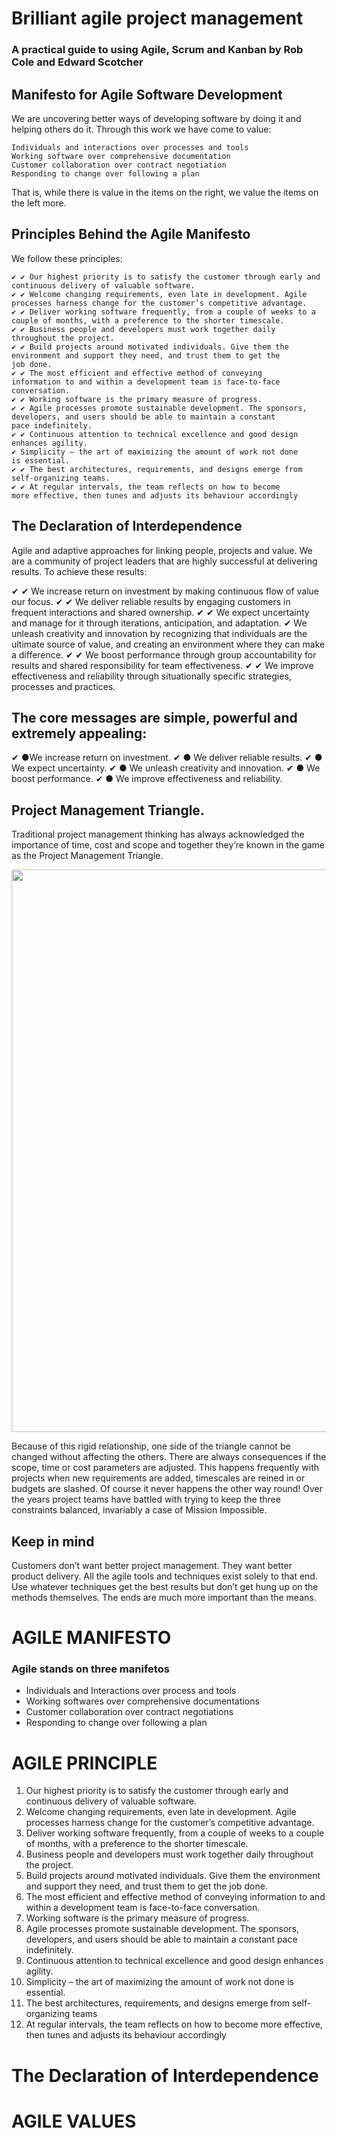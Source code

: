 # Brilliant agile project management
<h3>A practical guide to using Agile, Scrum and Kanban by Rob Cole and Edward Scotcher</h3>

## Manifesto for Agile Software Development
We are uncovering better ways of developing software by doing it
and helping others do it. Through this work we have come to value:

    Individuals and interactions over processes and tools
    Working software over comprehensive documentation
    Customer collaboration over contract negotiation
    Responding to change over following a plan
That is, while there is value in the items on the right, we value the
items on the left more.

## Principles Behind the Agile Manifesto
We follow these principles:

    ✔ ✔ Our highest priority is to satisfy the customer through early and
    continuous delivery of valuable software.
    ✔ ✔ Welcome changing requirements, even late in development. Agile
    processes harness change for the customer’s competitive advantage.
    ✔ ✔ Deliver working software frequently, from a couple of weeks to a
    couple of months, with a preference to the shorter timescale.
    ✔ ✔ Business people and developers must work together daily
    throughout the project.
    ✔ ✔ Build projects around motivated individuals. Give them the
    environment and support they need, and trust them to get the
    job done.
    ✔ ✔ The most efficient and effective method of conveying
    information to and within a development team is face-to-face
    conversation.
    ✔ ✔ Working software is the primary measure of progress.
    ✔ ✔ Agile processes promote sustainable development. The sponsors,
    developers, and users should be able to maintain a constant
    pace indefinitely.
    ✔ ✔ Continuous attention to technical excellence and good design
    enhances agility.
    ✔ Simplicity – the art of maximizing the amount of work not done
    is essential.
    ✔ ✔ The best architectures, requirements, and designs emerge from
    self-organizing teams.
    ✔ ✔ At regular intervals, the team reflects on how to become
    more effective, then tunes and adjusts its behaviour accordingly
    
    
## The Declaration of Interdependence   
Agile and adaptive approaches for linking people, projects and
value.
We are a community of project leaders that are highly successful at
delivering results. To achieve these results:

✔ ✔ We increase return on investment by making continuous flow
of value our focus.
✔ ✔ We deliver reliable results by engaging customers in frequent
interactions and shared ownership.
✔ ✔ We expect uncertainty and manage for it through iterations,
anticipation, and adaptation.
✔ We unleash creativity and innovation by recognizing that
individuals are the ultimate source of value, and creating an
environment where they can make a difference.
✔ ✔ We boost performance through group accountability for results
and shared responsibility for team effectiveness.
✔ ✔ We improve effectiveness and reliability through situationally
specific strategies, processes and practices.

## The core messages are simple, powerful and extremely appealing:

✔ ●We increase return on investment.
✔ ● We deliver reliable results.
✔ ● We expect uncertainty.
✔ ● We unleash creativity and innovation.
✔ ● We boost performance.
✔ ● We improve effectiveness and reliability.

## Project Management Triangle.
Traditional project management thinking has always
acknowledged the importance of time, cost and scope and together
they’re known in the game as the Project Management Triangle.

<img src= 'https://user-images.githubusercontent.com/61450446/124644783-ea27cb00-de92-11eb-9a4d-5bc645d8c9e5.png' width = '900'>

Because of this rigid relationship, one side of the triangle cannot
be changed without affecting the others. There are always
consequences if the scope, time or cost parameters are adjusted.
This happens frequently with projects when new requirements
are added, timescales are reined in or budgets are slashed.
Of course it never happens the other way round! Over the
years project teams have battled with trying to keep the three
constraints balanced, invariably a case of Mission Impossible.

## Keep in mind
Customers don’t want better project management. They want better
product delivery. All the agile tools and techniques exist solely to
that end. Use whatever techniques get the best results but don’t
get hung up on the methods themselves. The ends are much more
important than the means.

# AGILE MANIFESTO
<h3>Agile stands on three manifetos</h3>

* Individuals and Interactions over process and tools
* Working softwares over comprehensive documentations
* Customer collaboration over contract negotiations
* Responding to change over following a plan
# AGILE PRINCIPLE

1. Our highest priority is to satisfy the customer through early and continuous delivery of valuable software.
2. Welcome changing requirements, even late in development. Agile processes harness change for the customer’s competitive advantage.
3. Deliver working software frequently, from a couple of weeks to a couple of months, with a preference to the shorter timescale.
4. Business people and developers must work together daily throughout the project.
5. Build projects around motivated individuals. Give them the environment and support they need, and trust them to get the job done.
6. The most efficient and effective method of conveying information to and within a development team is face-to-face conversation.
7. Working software is the primary measure of progress.
8. Agile processes promote sustainable development. The sponsors, developers, and users should be able to maintain a constant pace indefinitely.
9. Continuous attention to technical excellence and good design enhances agility.
10. Simplicity – the art of maximizing the amount of work not done is essential.
11. The best architectures, requirements, and designs emerge from self-organizing teams
12. At regular intervals, the team reflects on how to become more effective, then tunes and adjusts its behaviour accordingly



# The Declaration of Interdependence
# AGILE VALUES

